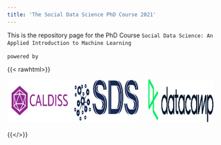 ```yaml
---
title: 'The Social Data Science PhD Course 2021'
---
```

This is the repository page for the PhD Course 
`Social Data Science: An Applied Introduction to Machine Learning`

`powered by`

{{< rawhtml>}}

<a href="https://www.en.caldiss.aau.dk/"  target="_blank"><img src="caldiss.png" alt="caldisslogo"
    title="caldisslogo" width="150" height="100" /></a>  <a href="https://sds.aau.dk/"  target="_blank"> <img src="sdslogo.png" alt="sdslogo"
    title="SDSlogo" width="150" height="100"/></a> &ensp;&ensp; <a href="https://www.datacamp.com/"  target="_blank"><img src="DataCampLogo.png" alt="datacamplogo"
    title="datacamplogo" width="150" height="100" /></a>
<br />
<br />
{{</>}}



